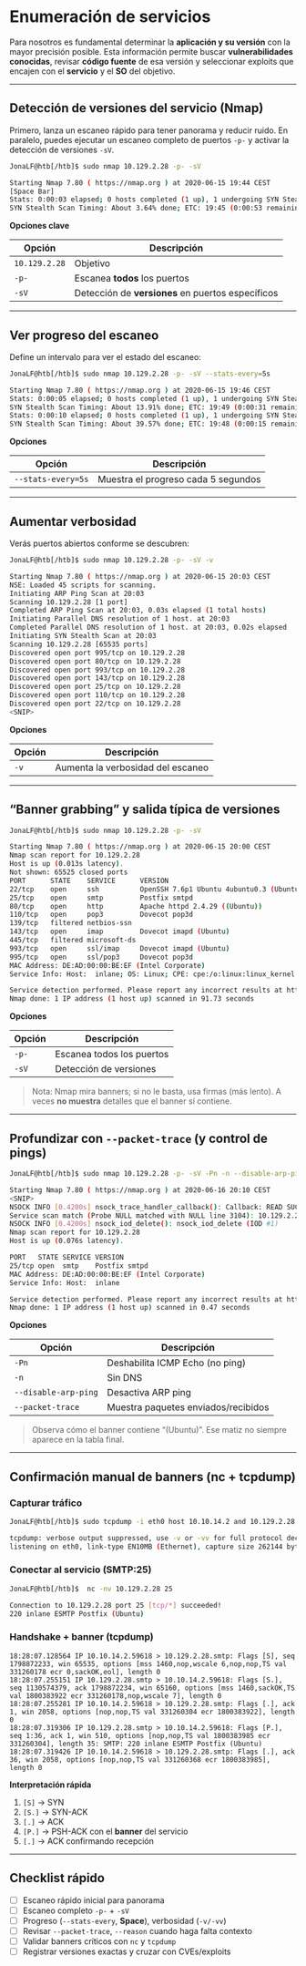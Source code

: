 # Enumeración de servicios

Para nosotros es fundamental determinar la **aplicación y su versión** con la mayor precisión posible. Esta información permite buscar **vulnerabilidades conocidas**, revisar **código fuente** de esa versión y seleccionar exploits que encajen con el **servicio** y el **SO** del objetivo.

---

## Detección de versiones del servicio (Nmap)

Primero, lanza un escaneo rápido para tener panorama y reducir ruido. En paralelo, puedes ejecutar un escaneo completo de puertos `-p-` y activar la detección de versiones `-sV`.

```bash
JonaLF@htb[/htb]$ sudo nmap 10.129.2.28 -p- -sV

Starting Nmap 7.80 ( https://nmap.org ) at 2020-06-15 19:44 CEST
[Space Bar]
Stats: 0:00:03 elapsed; 0 hosts completed (1 up), 1 undergoing SYN Stealth Scan
SYN Stealth Scan Timing: About 3.64% done; ETC: 19:45 (0:00:53 remaining)
```

**Opciones clave**

| Opción | Descripción |
|---|---|
| `10.129.2.28` | Objetivo |
| `-p-` | Escanea **todos** los puertos |
| `-sV` | Detección de **versiones** en puertos específicos |

---

## Ver progreso del escaneo

Define un intervalo para ver el estado del escaneo:

```bash
JonaLF@htb[/htb]$ sudo nmap 10.129.2.28 -p- -sV --stats-every=5s

Starting Nmap 7.80 ( https://nmap.org ) at 2020-06-15 19:46 CEST
Stats: 0:00:05 elapsed; 0 hosts completed (1 up), 1 undergoing SYN Stealth Scan
SYN Stealth Scan Timing: About 13.91% done; ETC: 19:49 (0:00:31 remaining)
Stats: 0:00:10 elapsed; 0 hosts completed (1 up), 1 undergoing SYN Stealth Scan
SYN Stealth Scan Timing: About 39.57% done; ETC: 19:48 (0:00:15 remaining)
```

**Opciones**

| Opción | Descripción |
|---|---|
| `--stats-every=5s` | Muestra el progreso cada 5 segundos |

---

## Aumentar verbosidad

Verás puertos abiertos conforme se descubren:

```bash
JonaLF@htb[/htb]$ sudo nmap 10.129.2.28 -p- -sV -v 

Starting Nmap 7.80 ( https://nmap.org ) at 2020-06-15 20:03 CEST
NSE: Loaded 45 scripts for scanning.
Initiating ARP Ping Scan at 20:03
Scanning 10.129.2.28 [1 port]
Completed ARP Ping Scan at 20:03, 0.03s elapsed (1 total hosts)
Initiating Parallel DNS resolution of 1 host. at 20:03
Completed Parallel DNS resolution of 1 host. at 20:03, 0.02s elapsed
Initiating SYN Stealth Scan at 20:03
Scanning 10.129.2.28 [65535 ports]
Discovered open port 995/tcp on 10.129.2.28
Discovered open port 80/tcp on 10.129.2.28
Discovered open port 993/tcp on 10.129.2.28
Discovered open port 143/tcp on 10.129.2.28
Discovered open port 25/tcp on 10.129.2.28
Discovered open port 110/tcp on 10.129.2.28
Discovered open port 22/tcp on 10.129.2.28
<SNIP>
```

**Opciones**

| Opción | Descripción |
|---|---|
| `-v` | Aumenta la verbosidad del escaneo |

---

## “Banner grabbing” y salida típica de versiones

```bash
JonaLF@htb[/htb]$ sudo nmap 10.129.2.28 -p- -sV

Starting Nmap 7.80 ( https://nmap.org ) at 2020-06-15 20:00 CEST
Nmap scan report for 10.129.2.28
Host is up (0.013s latency).
Not shown: 65525 closed ports
PORT      STATE    SERVICE      VERSION
22/tcp    open     ssh          OpenSSH 7.6p1 Ubuntu 4ubuntu0.3 (Ubuntu Linux; protocol 2.0)
25/tcp    open     smtp         Postfix smtpd
80/tcp    open     http         Apache httpd 2.4.29 ((Ubuntu))
110/tcp   open     pop3         Dovecot pop3d
139/tcp   filtered netbios-ssn
143/tcp   open     imap         Dovecot imapd (Ubuntu)
445/tcp   filtered microsoft-ds
993/tcp   open     ssl/imap     Dovecot imapd (Ubuntu)
995/tcp   open     ssl/pop3     Dovecot pop3d
MAC Address: DE:AD:00:00:BE:EF (Intel Corporate)
Service Info: Host:  inlane; OS: Linux; CPE: cpe:/o:linux:linux_kernel

Service detection performed. Please report any incorrect results at https://nmap.org/submit/ .
Nmap done: 1 IP address (1 host up) scanned in 91.73 seconds
```

**Opciones**

| Opción | Descripción |
|---|---|
| `-p-` | Escanea todos los puertos |
| `-sV` | Detección de versiones |

> Nota: Nmap mira banners; si no le basta, usa firmas (más lento). A veces **no muestra** detalles que el banner sí contiene.

---

## Profundizar con `--packet-trace` (y control de pings)

```bash
JonaLF@htb[/htb]$ sudo nmap 10.129.2.28 -p- -sV -Pn -n --disable-arp-ping --packet-trace

Starting Nmap 7.80 ( https://nmap.org ) at 2020-06-16 20:10 CEST
<SNIP>
NSOCK INFO [0.4200s] nsock_trace_handler_callback(): Callback: READ SUCCESS for EID 18 [10.129.2.28:25] (35 bytes): 220 inlane ESMTP Postfix (Ubuntu)..
Service scan match (Probe NULL matched with NULL line 3104): 10.129.2.28:25 is smtp.  Version: |Postfix smtpd|||
NSOCK INFO [0.4200s] nsock_iod_delete(): nsock_iod_delete (IOD #1)
Nmap scan report for 10.129.2.28
Host is up (0.076s latency).

PORT   STATE SERVICE VERSION
25/tcp open  smtp    Postfix smtpd
MAC Address: DE:AD:00:00:BE:EF (Intel Corporate)
Service Info: Host:  inlane

Service detection performed. Please report any incorrect results at https://nmap.org/submit/ .
Nmap done: 1 IP address (1 host up) scanned in 0.47 seconds
```

**Opciones**

| Opción | Descripción |
|---|---|
| `-Pn` | Deshabilita ICMP Echo (no ping) |
| `-n` | Sin DNS |
| `--disable-arp-ping` | Desactiva ARP ping |
| `--packet-trace` | Muestra paquetes enviados/recibidos |

> Observa cómo el banner contiene “(Ubuntu)”. Ese matiz no siempre aparece en la tabla final.

---

## Confirmación manual de banners (nc + tcpdump)

### Capturar tráfico
```bash
JonaLF@htb[/htb]$ sudo tcpdump -i eth0 host 10.10.14.2 and 10.129.2.28

tcpdump: verbose output suppressed, use -v or -vv for full protocol decode
listening on eth0, link-type EN10MB (Ethernet), capture size 262144 bytes
```

### Conectar al servicio (SMTP:25)
```bash
JonaLF@htb[/htb]$  nc -nv 10.129.2.28 25

Connection to 10.129.2.28 port 25 [tcp/*] succeeded!
220 inlane ESMTP Postfix (Ubuntu)
```

### Handshake + banner (tcpdump)
```text
18:28:07.128564 IP 10.10.14.2.59618 > 10.129.2.28.smtp: Flags [S], seq 1798872233, win 65535, options [mss 1460,nop,wscale 6,nop,nop,TS val 331260178 ecr 0,sackOK,eol], length 0
18:28:07.255151 IP 10.129.2.28.smtp > 10.10.14.2.59618: Flags [S.], seq 1130574379, ack 1798872234, win 65160, options [mss 1460,sackOK,TS val 1800383922 ecr 331260178,nop,wscale 7], length 0
18:28:07.255281 IP 10.10.14.2.59618 > 10.129.2.28.smtp: Flags [.], ack 1, win 2058, options [nop,nop,TS val 331260304 ecr 1800383922], length 0
18:28:07.319306 IP 10.129.2.28.smtp > 10.10.14.2.59618: Flags [P.], seq 1:36, ack 1, win 510, options [nop,nop,TS val 1800383985 ecr 331260304], length 35: SMTP: 220 inlane ESMTP Postfix (Ubuntu)
18:28:07.319426 IP 10.10.14.2.59618 > 10.129.2.28.smtp: Flags [.], ack 36, win 2058, options [nop,nop,TS val 331260368 ecr 1800383985], length 0
```

**Interpretación rápida**
1. `[S]` → SYN  
2. `[S.]` → SYN-ACK  
3. `[.]` → ACK  
4. `[P.]` → PSH-ACK con el **banner** del servicio  
5. `[.]` → ACK confirmando recepción

---

## Checklist rápido
- [ ] Escaneo rápido inicial para panorama
- [ ] Escaneo completo `-p-` + `-sV`
- [ ] Progreso (`--stats-every`, **Space**), verbosidad (`-v/-vv`)
- [ ] Revisar `--packet-trace`, `--reason` cuando haga falta contexto
- [ ] Validar banners críticos con `nc` y `tcpdump`
- [ ] Registrar versiones exactas y cruzar con CVEs/exploits
